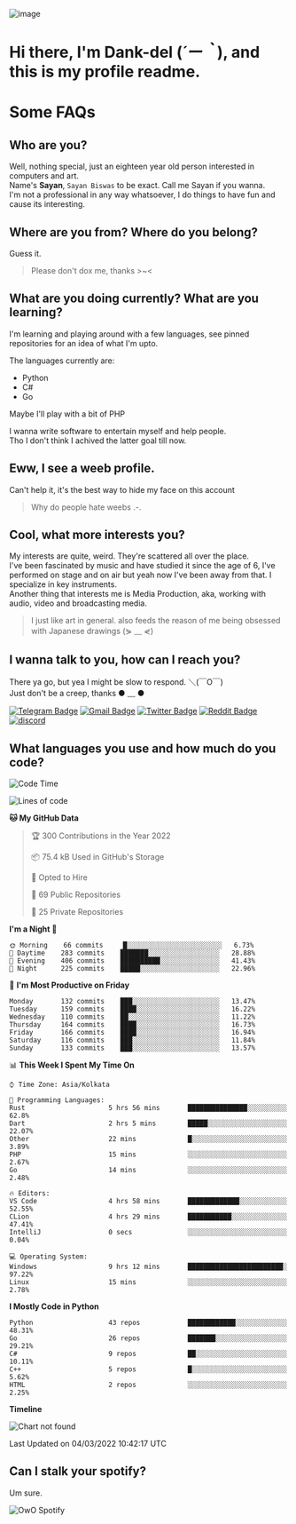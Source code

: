 ![image](https://user-images.githubusercontent.com/63096193/125182844-29f20800-e22f-11eb-8dc9-b0f2d29647bb.png)

# **Hi there, I'm Dank-del (*´ー｀*), and this is my profile readme.**
<!--  [![Profile views](https://gpvc.arturio.dev/dank-del)](https://github.com/dank-del) -->
# Some FAQs

## **Who are you?**

Well, nothing special, just an eighteen year old person interested in computers and art. \
Name's **Sayan**, `Sayan Biswas` to be exact. Call me Sayan if you wanna. \
I'm not a professional in any way whatsoever, I do things to have fun and cause its interesting.

## **Where are you from? Where do you belong?**

Guess it.
> Please don't dox me, thanks >~<

## **What are you doing currently? What are you learning?**

I'm learning and playing around with a few languages, see pinned repositories for an idea of what I'm upto.

The languages currently are:

- Python
- C#
- Go

Maybe I'll play with a bit of PHP

I wanna write software to entertain myself and help people. \
Tho I don't think I achived the latter goal till now.

## **Eww, I see a weeb profile.**

Can't help it, it's the best way to hide my face on this account
> Why do people hate weebs .-.

## **Cool, what more interests you?**

My interests are quite, weird. They're scattered all over the place. \
I've been fascinated by music and have studied it since the age of 6, I've performed on stage and on air but yeah now I've been away from that. I specialize in key instruments. \
Another thing that interests me is Media Production, aka, working with audio, video and broadcasting media.

> I just like art in general. also feeds the reason of me being obsessed with Japanese drawings (⋟ ﹏ ⋞)

## **I wanna talk to you, how can I reach you?**

There ya go, but yea I might be slow to respond. ＼(￣O￣) \
Just don't be a creep, thanks ● ﹏ ●

[![Telegram Badge](https://img.shields.io/badge/-dank_as_fuck-1ca0f1?style=flat-square&logo=telegram&logoColor=white&link=https://t.me/dank_as_fuck)](https://t.me/dank_as_fuck)
[![Gmail Badge](https://img.shields.io/badge/-chizuru@kanojo.tk-c14438?style=flat-square&logo=Gmail&logoColor=white&link=mailto:chizuru@kanojo.tk)](mailto:chizuru@kanojo.tk)
[![Twitter Badge](https://img.shields.io/twitter/follow/TheDankDel?style=social)](https://twitter.com/TheDankDel)
[![Reddit Badge](https://img.shields.io/reddit/user-karma/combined/dank_as_fuck_?style=social)](https://www.reddit.com/user/dank_as_fuck_/)
[![discord](https://discord-md-badge.vercel.app/api/shield/506536929152466945?style=social)](https://discordapp.com/users/506536929152466945)

## **What languages you use and how much do you code?**

<!--START_SECTION:waka-->
![Code Time](http://img.shields.io/badge/Code%20Time-483%20hrs%2025%20mins-blue)

![Lines of code](https://img.shields.io/badge/From%20Hello%20World%20I%27ve%20Written-865%20Thousand%20lines%20of%20code-blue)

**🐱 My GitHub Data** 

> 🏆 300 Contributions in the Year 2022
 > 
> 📦 75.4 kB Used in GitHub's Storage 
 > 
> 💼 Opted to Hire
 > 
> 📜 69 Public Repositories 
 > 
> 🔑 25 Private Repositories  
 > 
**I'm a Night 🦉** 

```text
🌞 Morning    66 commits     █░░░░░░░░░░░░░░░░░░░░░░░░   6.73% 
🌆 Daytime    283 commits    ███████░░░░░░░░░░░░░░░░░░   28.88% 
🌃 Evening    406 commits    ██████████░░░░░░░░░░░░░░░   41.43% 
🌙 Night      225 commits    █████░░░░░░░░░░░░░░░░░░░░   22.96%

```
📅 **I'm Most Productive on Friday** 

```text
Monday       132 commits    ███░░░░░░░░░░░░░░░░░░░░░░   13.47% 
Tuesday      159 commits    ████░░░░░░░░░░░░░░░░░░░░░   16.22% 
Wednesday    110 commits    ██░░░░░░░░░░░░░░░░░░░░░░░   11.22% 
Thursday     164 commits    ████░░░░░░░░░░░░░░░░░░░░░   16.73% 
Friday       166 commits    ████░░░░░░░░░░░░░░░░░░░░░   16.94% 
Saturday     116 commits    ███░░░░░░░░░░░░░░░░░░░░░░   11.84% 
Sunday       133 commits    ███░░░░░░░░░░░░░░░░░░░░░░   13.57%

```


📊 **This Week I Spent My Time On** 

```text
⌚︎ Time Zone: Asia/Kolkata

💬 Programming Languages: 
Rust                     5 hrs 56 mins       ███████████████░░░░░░░░░░   62.8% 
Dart                     2 hrs 5 mins        █████░░░░░░░░░░░░░░░░░░░░   22.07% 
Other                    22 mins             █░░░░░░░░░░░░░░░░░░░░░░░░   3.89% 
PHP                      15 mins             ░░░░░░░░░░░░░░░░░░░░░░░░░   2.67% 
Go                       14 mins             ░░░░░░░░░░░░░░░░░░░░░░░░░   2.48%

🔥 Editors: 
VS Code                  4 hrs 58 mins       █████████████░░░░░░░░░░░░   52.55% 
CLion                    4 hrs 29 mins       ███████████░░░░░░░░░░░░░░   47.41% 
IntelliJ                 0 secs              ░░░░░░░░░░░░░░░░░░░░░░░░░   0.04%

💻 Operating System: 
Windows                  9 hrs 12 mins       ████████████████████████░   97.22% 
Linux                    15 mins             ░░░░░░░░░░░░░░░░░░░░░░░░░   2.78%

```

**I Mostly Code in Python** 

```text
Python                   43 repos            ████████████░░░░░░░░░░░░░   48.31% 
Go                       26 repos            ███████░░░░░░░░░░░░░░░░░░   29.21% 
C#                       9 repos             ██░░░░░░░░░░░░░░░░░░░░░░░   10.11% 
C++                      5 repos             █░░░░░░░░░░░░░░░░░░░░░░░░   5.62% 
HTML                     2 repos             ░░░░░░░░░░░░░░░░░░░░░░░░░   2.25%

```


**Timeline**

![Chart not found](https://raw.githubusercontent.com/Dank-del/Dank-del/main/charts/bar_graph.png) 


 Last Updated on 04/03/2022 10:42:17 UTC
<!--END_SECTION:waka-->

## **Can I stalk your spotify?**

Um sure.

![OwO Spotify](https://spotify-recently-played-readme.vercel.app/api?user=31fdrsslnr7nvq4ytqwtw7c4rxfm&count=5)
